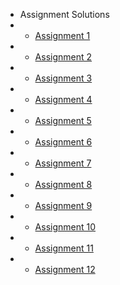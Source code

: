 - Assignment Solutions
- - [Assignment 1](/solutions/assn-1.md)
- - [Assignment 2](/solutions/assn-2.md)
- - [Assignment 3](/solutions/assn-3.md)
- - [Assignment 4](/solutions/assn-4.md)
- - [Assignment 5](/solutions/assn-5.md)
- - [Assignment 6](/solutions/assn-6.md)
- - [Assignment 7](/solutions/assn-7.md)
- - [Assignment 8](/solutions/assn-8.md)
- - [Assignment 9](/solutions/assn-9.md)
- - [Assignment 10](/solutions/assn-10.md)
- - [Assignment 11](/solutions/assn-11.md)
- - [Assignment 12](/solutions/assn-12.md)